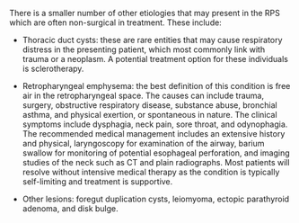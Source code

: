 There is a smaller number of other etiologies that may present in the RPS which are often non-surgical in treatment. These include:

- Thoracic duct cysts: these are rare entities that may cause respiratory distress in the presenting patient, which most commonly link with trauma or a neoplasm. A potential treatment option for these individuals is sclerotherapy.

- Retropharyngeal emphysema: the best definition of this condition is free air in the retropharyngeal space. The causes can include trauma, surgery, obstructive respiratory disease, substance abuse, bronchial asthma, and physical exertion, or spontaneous in nature. The clinical symptoms include dysphagia, neck pain, sore throat, and odynophagia. The recommended medical management includes an extensive history and physical, laryngoscopy for examination of the airway, barium swallow for monitoring of potential esophageal perforation, and imaging studies of the neck such as CT and plain radiographs. Most patients will resolve without intensive medical therapy as the condition is typically self-limiting and treatment is supportive.

- Other lesions: foregut duplication cysts, leiomyoma, ectopic parathyroid adenoma, and disk bulge.